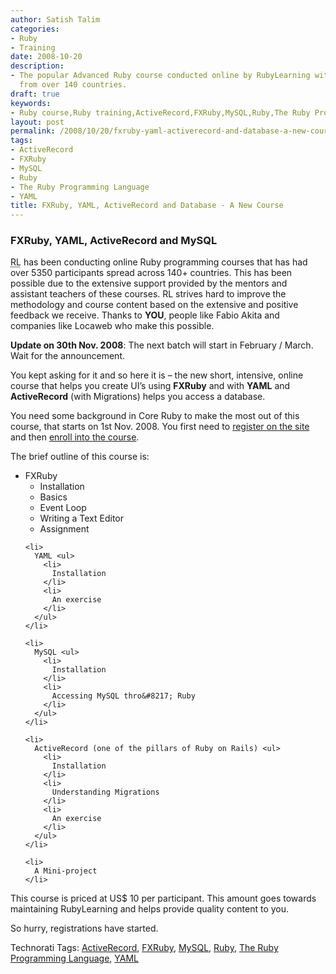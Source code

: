 ```yaml
---
author: Satish Talim
categories:
- Ruby
- Training
date: 2008-10-20
description:
- The popular Advanced Ruby course conducted online by RubyLearning with participants
  from over 140 countries.
draft: true
keywords:
- Ruby course,Ruby training,ActiveRecord,FXRuby,MySQL,Ruby,The Ruby Programming Language,YAML
layout: post
permalink: /2008/10/20/fxruby-yaml-activerecord-and-database-a-new-course/
tags:
- ActiveRecord
- FXRuby
- MySQL
- Ruby
- The Ruby Programming Language
- YAML
title: FXRuby, YAML, ActiveRecord and Database - A New Course
---
```


<div>
  <h3>
    FXRuby, YAML, ActiveRecord and MySQL
  </h3>
  
  <p class="update">
    <abbr title="RubyLearning">RL</abbr> has been conducting online Ruby programming courses that has had over 5350 participants spread across 140+ countries. This has been possible due to the extensive support provided by the mentors and assistant teachers of these courses. RL strives hard to improve the methodology and course content based on the extensive and positive feedback we receive. Thanks to <strong>YOU</strong>, people like Fabio Akita and companies like Locaweb who make this possible.
  </p>
  
  <p class="alert">
    <strong>Update on 30th Nov. 2008</strong>: The next batch will start in February / March. Wait for the announcement.
  </p>
  
  <p>
    You kept asking for it and so here it is &#8211; the new short, intensive, online course that helps you create UI&#8217;s using <strong>FXRuby</strong> and with <strong>YAML</strong> and <strong>ActiveRecord</strong> (with Migrations) helps you access a database.
  </p>
  
  <p>
    You need some background in Core Ruby to make the most out of this course, that starts on 1st Nov. 2008. You first need to <a href="http://rubylearning.org/">register on the site</a> and then <a href="http://rubylearning.org/class/course/view.php?id=14">enroll into the course</a>.
  </p>
  
  <p>
    The brief outline of this course is:
  </p>
  
  <ul>
    <li>
      FXRuby <ul>
        <li>
          Installation
        </li>
        <li>
          Basics
        </li>
        <li>
          Event Loop
        </li>
        <li>
          Writing a Text Editor
        </li>
        <li>
          Assignment
        </li>
      </ul>
    </li>
    
    <li>
      YAML <ul>
        <li>
          Installation
        </li>
        <li>
          An exercise
        </li>
      </ul>
    </li>
    
    <li>
      MySQL <ul>
        <li>
          Installation
        </li>
        <li>
          Accessing MySQL thro&#8217; Ruby
        </li>
      </ul>
    </li>
    
    <li>
      ActiveRecord (one of the pillars of Ruby on Rails) <ul>
        <li>
          Installation
        </li>
        <li>
          Understanding Migrations
        </li>
        <li>
          An exercise
        </li>
      </ul>
    </li>
    
    <li>
      A Mini-project
    </li>
  </ul>
  
  <p>
    This course is priced at US$ 10 per participant. This amount goes towards maintaining RubyLearning and helps provide quality content to you.
  </p>
  
  <p>
    So hurry, registrations have started.
  </p>
</div>

Technorati Tags: <a href="http://technorati.com/tag/ActiveRecord" rel="tag">ActiveRecord</a>, <a href="http://technorati.com/tag/FXRuby" rel="tag">FXRuby</a>, <a href="http://technorati.com/tag/MySQL" rel="tag">MySQL</a>, <a href="http://technorati.com/tag/Ruby" rel="tag">Ruby</a>, <a href="http://technorati.com/tag/The+Ruby+Programming+Language" rel="tag">The Ruby Programming Language</a>, <a href="http://technorati.com/tag/YAML" rel="tag">YAML</a>
